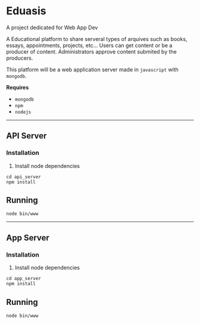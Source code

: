# Eduasis

A project dedicated for Web App Dev 

A Educational platform to share serveral types of arquives such as books, essays, appointments, projects, etc... Users can get content or be a producer of content. Administrators approve content submited by the producers.


This platform will be a web application server made in `javascript` with `mongodb`.

**Requires**
- `mongodb`
- `npm`
- `nodejs`

___
## API Server

### Installation

1. Install node dependencies
```shell
cd api_server
npm install
```

## Running

```shell
node bin/www
```

___
## App Server

### Installation

1. Install node dependencies
```shell
cd app_server
npm install
```

## Running

```shell
node bin/www
```